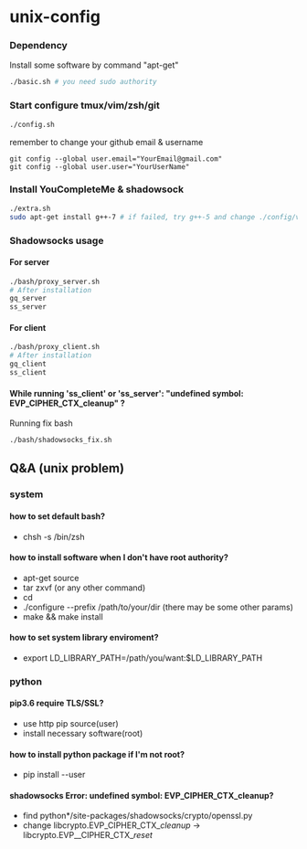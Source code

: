# unix-config
### Dependency
Install some software by command "apt-get"
```bash
./basic.sh # you need sudo authority
```

### Start configure tmux/vim/zsh/git
```bash
./config.sh
```
remember to change your github email & username
```
git config --global user.email="YourEmail@gmail.com"
git config --global user.user="YourUserName"
```

### Install YouCompleteMe & shadowsock
```bash
./extra.sh
sudo apt-get install g++-7 # if failed, try g++-5 and change ./config/vim/.ycm_extra_conf.py where "c++/7" -> "c++/5", also change "-std=c++17" -> "-std=c++11"
```

### Shadowsocks usage
#### For server
```bash
./bash/proxy_server.sh
# After installation
gq_server
ss_server
```
#### For client
```bash
./bash/proxy_client.sh
# After installation
gq_client
ss_client
```
#### While running 'ss_client' or 'ss_server': "undefined symbol: EVP_CIPHER_CTX_cleanup" ?
Running fix bash
```bash
./bash/shadowsocks_fix.sh
```

## Q&A (unix problem)
### system
#### how to set default bash?
- chsh -s /bin/zsh
#### how to install software when I don't have root authority?
- apt-get source <software name>
- tar zxvf <software zip bag> (or any other command)
- cd <software dir>
- ./configure --prefix /path/to/your/dir (there may be some other params)
- make && make install

#### how to set system library enviroment?
- export LD_LIBRARY_PATH=/path/you/want:$LD_LIBRARY_PATH

### python
#### pip3.6 require TLS/SSL?
- use http pip source(user)
- install necessary software(root)

#### how to install python package if I'm not root?
- pip install <package> --user

#### shadowsocks Error: undefined symbol: EVP_CIPHER_CTX_cleanup?
- find python\*/site-packages/shadowsocks/crypto/openssl.py
- change libcrypto.EVP_CIPHER_CTX_*cleanup* -> libcrypto.EVP__CIPHER_CTX_*reset*
